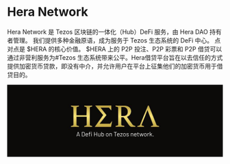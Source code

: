 # Hera Network

Hera Network 是 Tezos 区块链的一体化（Hub）DeFi 服务，由 Hera DAO 持有者管理。 我们提供多种金融原语，成为服务于 Tezos 生态系统的 DeFi 中心。
点对点是 $HERA 的核心价值。 $HERA 上的 P2P 投注、P2P 彩票和 P2P 借贷可以通过非营利服务为#Tezos 生态系统带来公平。Hera借贷平台旨在以去信任的方式提供加密货币贷款，即没有中介，并允许用户在平台上征集他们的加密货币用于借贷目的。

![1080x360](1080x360.jpg)
